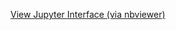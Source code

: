 


[View Jupyter Interface (via nbviewer)](https://nbviewer.org/github/Elliot-Ayliffe/GRACE-HPC/blob/main/example_uses/jupyter_interface_example.html)